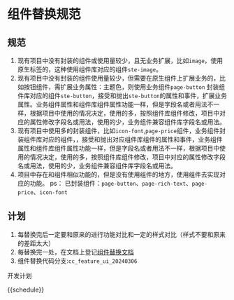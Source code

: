# 组件替换规范

## 规范
1. 现有项目中没有封装的组件或使用量较少，且无业务扩展，比如`image`，使用原生标签的，这种使用组件库对应的组件`ste-image`。
2. 现有项目中没有封装的组件使用量较少，但需要在原生组件上扩展业务的，比如按钮组件，需扩展业务属性：主题色，则使用业务组件`page-button`
封装组件库对应的组件`ste-button`，接受和抛出`ste-button`的属性和事件，扩展业务属性。业务组件属性和组件库组件属性功能一样，但是字段名或者用法不一样，根据项目中使用的情况决定，使用的多，按照组件库组件修改，项目中对应的属性修改字段名或用法，使用的少，业务组件兼容组件库字段名或用法。
3. 现有项目中使用多的封装组件，比如`icon-font`,`page-price`组件，业务组件封装组件库对应的组件，，接受和抛出对应组件库组件的属性和事件，业务组件属性和组件库组件属性功能一样，但是字段名或者用法不一样，根据项目中使用的情况决定，使用的多，按照组件库组件修改，项目中对应的属性修改字段名或用法，使用的少，业务组件兼容组件库字段名或用法。
4. 项目中存在和组件相似功能的，但是没有使用组件的地方，使用组件去实现对应的功能。
ps： 已封装组件：`page-button`、`page-rich-text`、`page-price`、`icon-font`

## 计划
1. 每替换完后一定要和原来的进行功能对比和一定的样式对比（样式不要和原来的差距太大）
2. 每替换完一处，在文档上登记[组件替换文档](https://doc.weixin.qq.com/sheet/e3_AQ4A_gapABIq6PerAxSRKyl2ps19T?scode=ADUAtwdYAAYLugPgP3AQ4A_gapABI&tab=tkvnm4)
3. 组件替换代码分支:`cc_feature_ui_20240306`

开发计划  

{{schedule}}